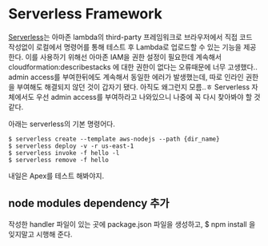 # Serverless Framework 
[Serverless](https://serverless.com)는 아마존 lambda의 third-party 프레임워크로 브라우저에서 직접 코드 작성없이 로컬에서 명령어를 통해 테스트 후 Lambda로 업로드할 수 있는 기능을 제공한다.
이를 사용하기 위해선 아마존 IAM을 권한 설정이 필요한데 계속해서cloudformation:describestacks 에 대한 권한이 없다는 오류때문에 너무 고생했다..
admin access를 부여한뒤에도 계속해서 동일한 에러가 발생했는데, 따로 인라인 권한을 부여해도 해결되지 않던 것이 갑자기 됐다.
아직도 왜그런지 모름..ㅎ
Serverless 자체에서도 우선 admin access를 부여하라고 나와있으니 나중에 꼭 다시 찾아봐야 할 것같다.

아래는 serverless의 기본 명령어다.

``` shell
$ serverless create --template aws-nodejs --path {dir_name}
$ serverless deploy -v -r us-east-1
$ serverless invoke -f hello -l
$ serverless remove -f hello
``` 

내일은 Apex를 테스트 해봐야지.

## node modules dependency 추가
작성한 handler 파일이 있는 곳에  package.json 파일을 생성하고, $ npm install 을 잊지말고 시행해 준다.
